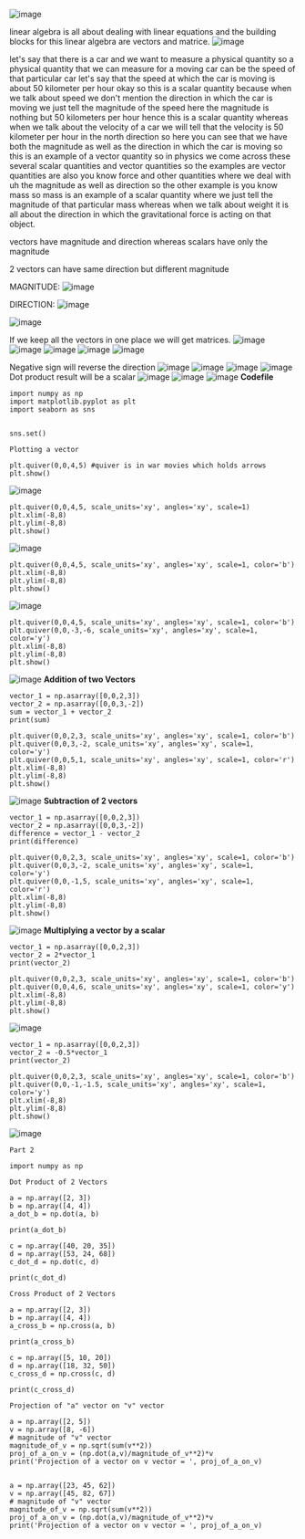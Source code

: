 ![image](https://github.com/user-attachments/assets/d5ab3a46-e241-4531-9678-20d52654ea04)

linear algebra is all about dealing with linear equations and the building blocks for this linear algebra are vectors and matrice.
![image](https://github.com/user-attachments/assets/1d8265fe-3fc5-4a04-8601-8b9af887d95d)

let's say that there is a car and we want to measure a physical quantity so a physical quantity that we can measure for a moving car can be the speed of that particular car let's say that the speed at which the car is moving is about 50 kilometer per hour okay so this is a scalar quantity because when we talk about speed we don't mention the direction in which the car is moving we just tell the magnitude of the speed here the magnitude is nothing but 50 kilometers per hour hence this is a scalar quantity whereas when we talk about the velocity
of a car we will tell that the velocity is 50 kilometer per hour in the north direction so here you can see that we have both the magnitude as well as the direction in which the car is moving so this is an example of a vector quantity so in physics we come across these several scalar quantities and vector quantities so the examples are vector quantities are also you know force and other quantities where we deal with uh the magnitude as well as direction so the other example is you know mass so mass is an example of a
scalar quantity where we just tell the magnitude of that particular mass whereas when we talk about weight it is all about the direction in which the gravitational force is acting on that object.

vectors have magnitude and direction whereas scalars have only the magnitude

2 vectors can have same direction but different magnitude

MAGNITUDE:
![image](https://github.com/user-attachments/assets/11869d05-8243-4c85-a0e9-f23948b8a284)

DIRECTION:
![image](https://github.com/user-attachments/assets/837c29c2-8118-416c-8230-c9f82b6e59b2)

![image](https://github.com/user-attachments/assets/e2589227-037f-427f-a433-0fb0751b9aa0)

If we keep all the vectors in one place we will get matrices.
![image](https://github.com/user-attachments/assets/26a37d29-5d17-434f-a7e9-21e9fb092977)
![image](https://github.com/user-attachments/assets/ed92283b-6469-45e1-ad3f-ce8b9f87609c)
![image](https://github.com/user-attachments/assets/e31bce55-d863-468a-8f44-2d99ab6c66f3)
![image](https://github.com/user-attachments/assets/cc42964a-21ab-4415-8297-65c3ad4f4773)
![image](https://github.com/user-attachments/assets/f06cbe2e-a99f-43ca-a2d7-a8f0130064d8)

Negative sign will reverse the direction
![image](https://github.com/user-attachments/assets/4ce4dbd3-efda-405c-9173-5856fb28884a)
![image](https://github.com/user-attachments/assets/f315eff2-7d48-4ca4-a0b6-754a4964fbb5)
![image](https://github.com/user-attachments/assets/0a1c5cef-a416-4ca0-89eb-d0b0311c45bd)
![image](https://github.com/user-attachments/assets/960f9798-2a08-46d7-b166-6f8008a2d7d7)
Dot product result will be a scalar
![image](https://github.com/user-attachments/assets/b6b69fb2-f3b9-4e5b-b072-314d4b473364)
![image](https://github.com/user-attachments/assets/69582c97-bbeb-4eed-9dde-7a217cacf254)
![image](https://github.com/user-attachments/assets/a96d7191-8da3-4e9c-a9eb-bd0bda7e0bd1)
**Codefile**
```
import numpy as np
import matplotlib.pyplot as plt
import seaborn as sns


sns.set()

Plotting a vector

plt.quiver(0,0,4,5) #quiver is in war movies which holds arrows
plt.show()
```
![image](https://github.com/user-attachments/assets/ef9f6e27-36d3-43fc-ac9d-831a74106e4f)
```
plt.quiver(0,0,4,5, scale_units='xy', angles='xy', scale=1)
plt.xlim(-8,8)
plt.ylim(-8,8)
plt.show()

```
![image](https://github.com/user-attachments/assets/8b6ca481-3fcb-4131-bb58-ac76cb20584c)

```
plt.quiver(0,0,4,5, scale_units='xy', angles='xy', scale=1, color='b')
plt.xlim(-8,8)
plt.ylim(-8,8)
plt.show()

```
![image](https://github.com/user-attachments/assets/768bd473-97ad-4cdd-8666-20a6063b60f1)
```
plt.quiver(0,0,4,5, scale_units='xy', angles='xy', scale=1, color='b')
plt.quiver(0,0,-3,-6, scale_units='xy', angles='xy', scale=1, color='y')
plt.xlim(-8,8)
plt.ylim(-8,8)
plt.show()
```
![image](https://github.com/user-attachments/assets/c5e19188-34ce-444a-a839-d66d00f1bbb4)
**Addition of two Vectors**
```
vector_1 = np.asarray([0,0,2,3])
vector_2 = np.asarray([0,0,3,-2])
sum = vector_1 + vector_2
print(sum)

plt.quiver(0,0,2,3, scale_units='xy', angles='xy', scale=1, color='b')
plt.quiver(0,0,3,-2, scale_units='xy', angles='xy', scale=1, color='y')
plt.quiver(0,0,5,1, scale_units='xy', angles='xy', scale=1, color='r')
plt.xlim(-8,8)
plt.ylim(-8,8)
plt.show()
```
![image](https://github.com/user-attachments/assets/6ecf3fff-0dfa-4963-831a-e5f69f5ac708)
**Subtraction of 2 vectors**
```
vector_1 = np.asarray([0,0,2,3])
vector_2 = np.asarray([0,0,3,-2])
difference = vector_1 - vector_2
print(difference)

plt.quiver(0,0,2,3, scale_units='xy', angles='xy', scale=1, color='b')
plt.quiver(0,0,3,-2, scale_units='xy', angles='xy', scale=1, color='y')
plt.quiver(0,0,-1,5, scale_units='xy', angles='xy', scale=1, color='r')
plt.xlim(-8,8)
plt.ylim(-8,8)
plt.show()
```
![image](https://github.com/user-attachments/assets/c85aac08-1f99-47b4-9ec1-8917addfa512)
**Multiplying a vector by a scalar**
```
vector_1 = np.asarray([0,0,2,3])
vector_2 = 2*vector_1
print(vector_2)

plt.quiver(0,0,2,3, scale_units='xy', angles='xy', scale=1, color='b')
plt.quiver(0,0,4,6, scale_units='xy', angles='xy', scale=1, color='y')
plt.xlim(-8,8)
plt.ylim(-8,8)
plt.show()
```
![image](https://github.com/user-attachments/assets/d3e3170d-3215-46d3-bc5a-5b1afe58e0c2)
```
vector_1 = np.asarray([0,0,2,3])
vector_2 = -0.5*vector_1
print(vector_2)

plt.quiver(0,0,2,3, scale_units='xy', angles='xy', scale=1, color='b')
plt.quiver(0,0,-1,-1.5, scale_units='xy', angles='xy', scale=1, color='y')
plt.xlim(-8,8)
plt.ylim(-8,8)
plt.show()
```
![image](https://github.com/user-attachments/assets/cd5f7a2c-da91-43f6-aa97-13fd7a3e14f8)

```
Part 2

import numpy as np

Dot Product of 2 Vectors

a = np.array([2, 3])
b = np.array([4, 4])
a_dot_b = np.dot(a, b)

print(a_dot_b)

c = np.array([40, 20, 35])
d = np.array([53, 24, 68])
c_dot_d = np.dot(c, d)

print(c_dot_d)

Cross Product of 2 Vectors

a = np.array([2, 3])
b = np.array([4, 4])
a_cross_b = np.cross(a, b)

print(a_cross_b)

c = np.array([5, 10, 20])
d = np.array([18, 32, 50])
c_cross_d = np.cross(c, d)

print(c_cross_d)

Projection of "a" vector on "v" vector

a = np.array([2, 5])
v = np.array([8, -6])
# magnitude of "v" vector
magnitude_of_v = np.sqrt(sum(v**2))
proj_of_a_on_v = (np.dot(a,v)/magnitude_of_v**2)*v 
print('Projection of a vector on v vector = ', proj_of_a_on_v)


a = np.array([23, 45, 62])
v = np.array([45, 82, 67])
# magnitude of "v" vector
magnitude_of_v = np.sqrt(sum(v**2))
proj_of_a_on_v = (np.dot(a,v)/magnitude_of_v**2)*v 
print('Projection of a vector on v vector = ', proj_of_a_on_v)
```
